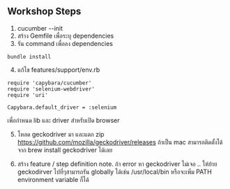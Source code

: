 ## Workshop Steps
1. cucumber --init
2. สร้าง Gemfile เพื่อระบุ dependencies
3. รัน command เพื่อลง dependencies
```
bundle install
```
4. แก้ไข features/support/env.rb
```
require 'capybara/cucumber'
require 'selenium-webdriver'
require 'uri'

Capybara.default_driver = :selenium
```
เพื่อกำหนด lib และ driver สำหรับเปิด browser

5. โหลด geckodriver มา และแตก zip
https://github.com/mozilla/geckodriver/releases
ถ้าเป็น mac สามารถติดตั้งได้จาก brew install geckodriver ได้เลย

6. สร้าง feature / step definition
note. ถ้า error หา geckodriver ไม่เจอ .. ให้ย้าย geckodirver ไปที่ๆสามารถรัน globally ได้เช่น /usr/local/bin หรือจะเพิ่ม PATH environment variable ก็ได้
